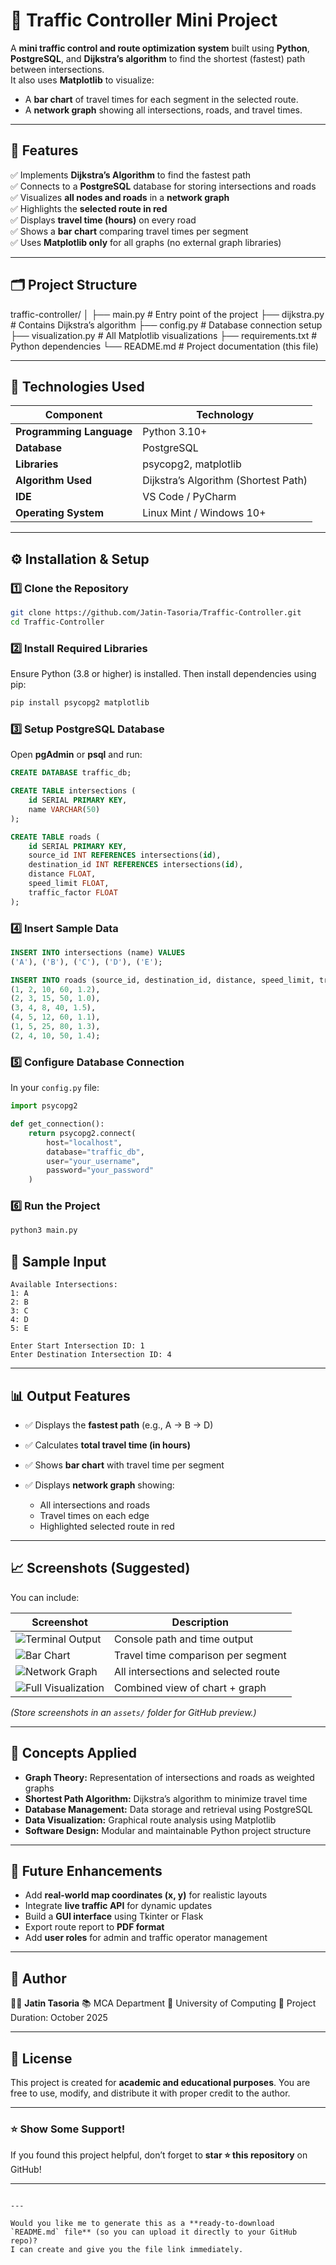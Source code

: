 # 🚦 Traffic Controller Mini Project

A **mini traffic control and route optimization system** built using **Python**, **PostgreSQL**, and **Dijkstra’s algorithm** to find the shortest (fastest) path between intersections.  
It also uses **Matplotlib** to visualize:
- A **bar chart** of travel times for each segment in the selected route.
- A **network graph** showing all intersections, roads, and travel times.

---

## 🧩 Features

✅ Implements **Dijkstra’s Algorithm** to find the fastest path  
✅ Connects to a **PostgreSQL** database for storing intersections and roads  
✅ Visualizes **all nodes and roads** in a **network graph**  
✅ Highlights the **selected route in red**  
✅ Displays **travel time (hours)** on every road  
✅ Shows a **bar chart** comparing travel times per segment  
✅ Uses **Matplotlib only** for all graphs (no external graph libraries)

---

## 🗂️ Project Structure

traffic-controller/
│
├── main.py # Entry point of the project
├── dijkstra.py # Contains Dijkstra’s algorithm
├── config.py # Database connection setup
├── visualization.py # All Matplotlib visualizations
├── requirements.txt # Python dependencies
└── README.md # Project documentation (this file)


---

## 🧠 Technologies Used

| Component                | Technology                                  |
| ------------------------ | ------------------------------------------- |
| **Programming Language** | Python 3.10+                                |
| **Database**             | PostgreSQL                                  |
| **Libraries**            | psycopg2, matplotlib                        |
| **Algorithm Used**       | Dijkstra’s Algorithm (Shortest Path)        |
| **IDE**                  | VS Code / PyCharm                           |
| **Operating System**     | Linux Mint / Windows 10+                    |

---

## ⚙️ Installation & Setup

### 1️⃣ Clone the Repository

```bash
git clone https://github.com/Jatin-Tasoria/Traffic-Controller.git
cd Traffic-Controller
````

### 2️⃣ Install Required Libraries

Ensure Python (3.8 or higher) is installed.
Then install dependencies using pip:

```bash
pip install psycopg2 matplotlib
```

### 3️⃣ Setup PostgreSQL Database

Open **pgAdmin** or **psql** and run:

```sql
CREATE DATABASE traffic_db;

CREATE TABLE intersections (
    id SERIAL PRIMARY KEY,
    name VARCHAR(50)
);

CREATE TABLE roads (
    id SERIAL PRIMARY KEY,
    source_id INT REFERENCES intersections(id),
    destination_id INT REFERENCES intersections(id),
    distance FLOAT,
    speed_limit FLOAT,
    traffic_factor FLOAT
);
```

### 4️⃣ Insert Sample Data

```sql
INSERT INTO intersections (name) VALUES
('A'), ('B'), ('C'), ('D'), ('E');

INSERT INTO roads (source_id, destination_id, distance, speed_limit, traffic_factor) VALUES
(1, 2, 10, 60, 1.2),
(2, 3, 15, 50, 1.0),
(3, 4, 8, 40, 1.5),
(4, 5, 12, 60, 1.1),
(1, 5, 25, 80, 1.3),
(2, 4, 10, 50, 1.4);
```

### 5️⃣ Configure Database Connection

In your `config.py` file:

```python
import psycopg2

def get_connection():
    return psycopg2.connect(
        host="localhost",
        database="traffic_db",
        user="your_username",
        password="your_password"
    )
```

### 6️⃣ Run the Project

```bash
python3 main.py
```

## 🧮 Sample Input

```
Available Intersections:
1: A
2: B
3: C
4: D
5: E

Enter Start Intersection ID: 1
Enter Destination Intersection ID: 4
```

---

## 📊 Output Features

* ✅ Displays the **fastest path** (e.g., A → B → D)
* ✅ Calculates **total travel time (in hours)**
* ✅ Shows **bar chart** with travel time per segment
* ✅ Displays **network graph** showing:

  * All intersections and roads
  * Travel times on each edge
  * Highlighted selected route in red

---

## 📈 Screenshots (Suggested)

You can include:

| Screenshot                                     | Description                          |
| ---------------------------------------------- | ------------------------------------ |
| ![Terminal Output](assets/terminal_output.png) | Console path and time output         |
| ![Bar Chart](assets/bar_chart.png)             | Travel time comparison per segment   |
| ![Network Graph](assets/node_graph.png)        | All intersections and selected route |
| ![Full Visualization](assets/full_view.png)    | Combined view of chart + graph       |

*(Store screenshots in an `assets/` folder for GitHub preview.)*

---

## 🧠 Concepts Applied

* **Graph Theory:** Representation of intersections and roads as weighted graphs
* **Shortest Path Algorithm:** Dijkstra’s algorithm to minimize travel time
* **Database Management:** Data storage and retrieval using PostgreSQL
* **Data Visualization:** Graphical route analysis using Matplotlib
* **Software Design:** Modular and maintainable Python project structure

---

## 🚀 Future Enhancements

* Add **real-world map coordinates (x, y)** for realistic layouts
* Integrate **live traffic API** for dynamic updates
* Build a **GUI interface** using Tkinter or Flask
* Export route report to **PDF format**
* Add **user roles** for admin and traffic operator management

---

## 🧾 Author

👨‍💻 **Jatin Tasoria**
📚 MCA Department
🏫 University of Computing
📅 Project Duration: October 2025

---

## 📜 License

This project is created for **academic and educational purposes**.
You are free to use, modify, and distribute it with proper credit to the author.

---

### ⭐ Show Some Support!

If you found this project helpful, don’t forget to **star ⭐ this repository** on GitHub!

---

```

---

Would you like me to generate this as a **ready-to-download `README.md` file** (so you can upload it directly to your GitHub repo)?  
I can create and give you the file link immediately.
```

